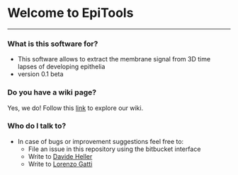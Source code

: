 # Welcome to EpiTools #
---------------------------------------
### What is this software for? ###

* This software allows to extract the membrane signal from 3D time lapses of developing epithelia
* version 0.1 beta


### Do you have a wiki page? ###

Yes, we do! Follow this [link](https://bitbucket.org/davideheller/epitools/wiki) to explore our wiki. 


### Who do I talk to? ###

* In case of bugs or improvement suggestions feel free to:
    * File an issue in this repository using the bitbucket interface
    * Write to [Davide Heller](mailto:davide.heller@imls.uzh.ch?Subject=EpiTools%200.1%20beta%20closed%20)
    * Write to [Lorenzo Gatti](mailto:lorenzo.gatti@uzh.ch?Subject=EpiTools%200.1%20beta%20closed%20)